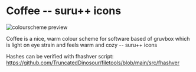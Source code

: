 # Coffee -- suru++ icons

![colourscheme preview](https://files.ari-web.xyz/files/github.com.coffee.surupp_icons.jpg)

Coffee is a nice, warm colour scheme for software based of gruvbox which is light on eye strain and feels warm and cozy -- suru++ icons

Hashes can be verified with fhashver script: https://github.com/TruncatedDinosour/filetools/blob/main/src/fhashver


